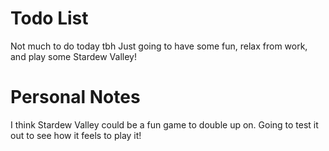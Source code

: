 # Todo List
Not much to do today tbh
Just going to have some fun, relax from work, and play some Stardew Valley!
# Personal Notes
I think Stardew Valley could be a fun game to double up on. Going to test it out to see how it feels to play it!